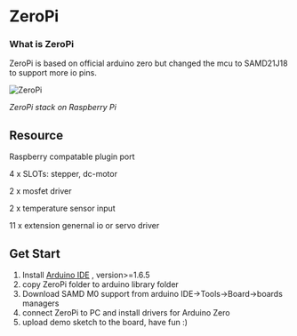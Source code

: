 # ZeroPi
### What is ZeroPi
ZeroPi is based on official arduino zero but changed the mcu to SAMD21J18 to support more io pins. 

![ZeroPi](https://cloud.githubusercontent.com/assets/5137367/8696085/09a5d84a-2b1c-11e5-9ee3-dd70ae71ed63.jpg)

*ZeroPi stack on Raspberry Pi*
## Resource
 Raspberry compatable plugin port

 4 x SLOTs: stepper, dc-motor
 
 2 x mosfet driver
 
 2 x temperature sensor input
 
 11 x extension genernal io or servo driver

## Get Start
1. Install [Arduino IDE](http://arduino.cc) , version>=1.6.5
2. copy ZeroPi folder to arduino library folder
3. Download SAMD M0 support from arduino IDE->Tools->Board->boards managers
4. connect ZeroPi to PC and install drivers for Arduino Zero
5. upload demo sketch to the board, have fun :)
 

 


